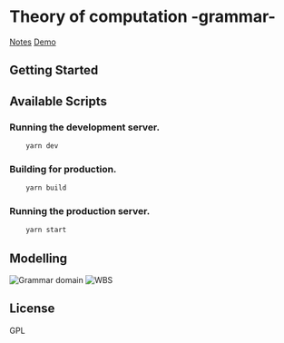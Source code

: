# Theory of computation -grammar-

[Notes](https://sanchezcarlosjr.notion.site/Theory-of-the-computation-Assessment-1-Grammar-d3a4d13582714173812ca91d6181f94f)
[Demo](https://theory-of-computation-uabc.sanchezcarlosjr.com/)

## Getting Started



## Available Scripts

### Running the development server.

```bash
    yarn dev
```

### Building for production.

```bash
    yarn build
```

### Running the production server.

```bash
    yarn start
```

## Modelling
![Grammar domain](http://www.plantuml.com/plantuml/proxy?cache=no&src=https://raw.githubusercontent.com/sanchezcarlosjr/theory-of-computation/develop/docs/grammar.puml)
![WBS](http://www.plantuml.com/plantuml/proxy?cache=no&src=https://raw.githubusercontent.com/sanchezcarlosjr/theory-of-computation/main/docs/wbs.md)


## License

GPL
